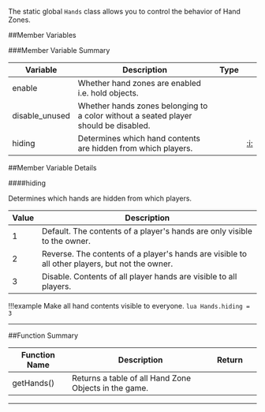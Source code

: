 The static global `Hands` class allows you to control the behavior of Hand Zones.

##Member Variables

###Member Variable Summary

Variable | Description | Type | &nbsp;
-- | -- | -- | --
<a class="anchor" id="enable"></a>enable | Whether hand zones are enabled i.e. hold objects. | [<span class="tag boo"></span>](types.md) |
<a class="anchor" id="disable_unused"></a>disable_unused | Whether hands zones belonging to a color without a seated player should be disabled. | [<span class="tag boo"></span>](types.md) |
<a class="anchor" id="hiding"></a>hiding | Determines which hand contents are hidden from which players. | [<span class="tag int"></span>](types.md) | [:i:](#hiding)

##Member Variable Details

####hiding

[<span class="tag int"></span>](types.md) Determines which hands are hidden from which players.

Value | Description
-- | --
1 | Default. The contents of a player's hands are only visible to the owner.
2 | Reverse. The contents of a player's hands are visible to all other players, but not the owner.
3 | Disable. Contents of all player hands are visible to all players.

!!!example
    Make all hand contents visible to everyone.
    ```lua
    Hands.hiding = 3
    ```

---

##Function Summary

Function Name | Description | Return | &nbsp;
-- | -- | -- | --:
getHands() | Returns a table of all Hand Zone Objects in the game. | [<span class="ret tab">](types.md) | &nbsp;

---
